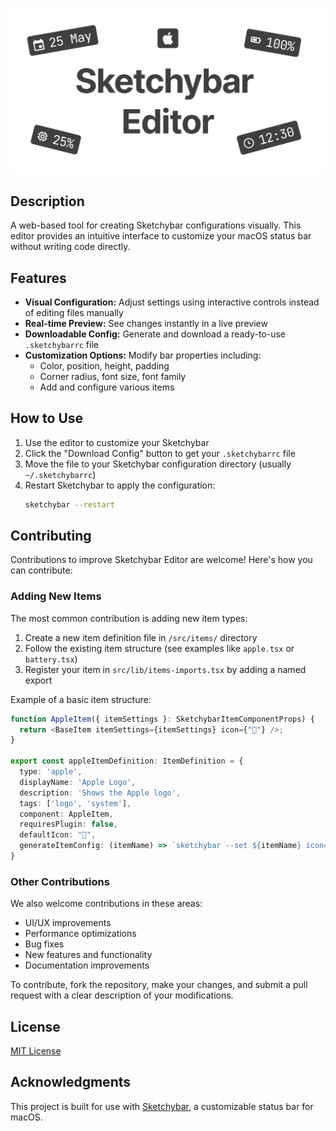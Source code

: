 ![opengraph-image](./src/app/opengraph-image.png)

## Description

A web-based tool for creating Sketchybar configurations visually. This editor provides an intuitive interface to customize your macOS status
bar without writing code directly.

## Features

- **Visual Configuration:** Adjust settings using interactive controls instead of editing files manually
- **Real-time Preview:** See changes instantly in a live preview
- **Downloadable Config:** Generate and download a ready-to-use `.sketchybarrc` file
- **Customization Options:** Modify bar properties including:
  - Color, position, height, padding
  - Corner radius, font size, font family
  - Add and configure various items

## How to Use

1. Use the editor to customize your Sketchybar
2. Click the "Download Config" button to get your `.sketchybarrc` file
3. Move the file to your Sketchybar configuration directory (usually `~/.sketchybarrc`)
4. Restart Sketchybar to apply the configuration:
   ```bash
   sketchybar --restart
   ```

## Contributing

Contributions to improve Sketchybar Editor are welcome! Here's how you can contribute:

### Adding New Items

The most common contribution is adding new item types:

1. Create a new item definition file in `/src/items/` directory
2. Follow the existing item structure (see examples like `apple.tsx` or `battery.tsx`)
3. Register your item in `src/lib/items-imports.tsx` by adding a named export

Example of a basic item structure:

```ts
function AppleItem({ itemSettings }: SketchybarItemComponentProps) {
  return <BaseItem itemSettings={itemSettings} icon={"󰀵"} />;
}

export const appleItemDefinition: ItemDefinition = {
  type: 'apple',
  displayName: 'Apple Logo',
  description: 'Shows the Apple logo',
  tags: ['logo', 'system'],
  component: AppleItem,
  requiresPlugin: false,
  defaultIcon: "󰀵",
  generateItemConfig: (itemName) => `sketchybar --set ${itemName} icon=󰀵\n`
}
```

### Other Contributions

We also welcome contributions in these areas:

- UI/UX improvements
- Performance optimizations
- Bug fixes
- New features and functionality
- Documentation improvements

To contribute, fork the repository, make your changes, and submit a pull request with a clear description of your modifications.

## License

[MIT License](LICENSE)

## Acknowledgments

This project is built for use with [Sketchybar](https://github.com/FelixKratz/SketchyBar), a customizable status bar for macOS.
